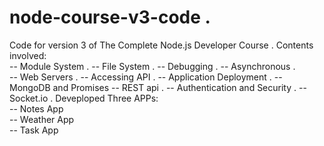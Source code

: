# node-course-v3-code . 
Code for version 3 of The Complete Node.js Developer Course . 
Contents involved:      
  -- Module System . 
  -- File System . 
  -- Debugging . 
  -- Asynchronous .    
  -- Web Servers . 
  -- Accessing API . 
  -- Application Deployment . 
  -- MongoDB and Promises
  -- REST api . 
  -- Authentication and Security . 
  -- Socket.io . 
Deveploped Three APPs:  
  -- Notes App   
  -- Weather App   
  -- Task App   
